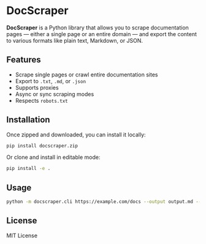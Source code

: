 # DocScraper

**DocScraper** is a Python library that allows you to scrape documentation pages — either a single page or an entire domain — and export the content to various formats like plain text, Markdown, or JSON.

## Features

- Scrape single pages or crawl entire documentation sites
- Export to `.txt`, `.md`, or `.json`
- Supports proxies
- Async or sync scraping modes
- Respects `robots.txt`

## Installation

Once zipped and downloaded, you can install it locally:

```bash
pip install docscraper.zip
```

Or clone and install in editable mode:

```bash
pip install -e .
```

## Usage

```bash
python -m docscraper.cli https://example.com/docs --output output.md --format md
```

## License

MIT License
